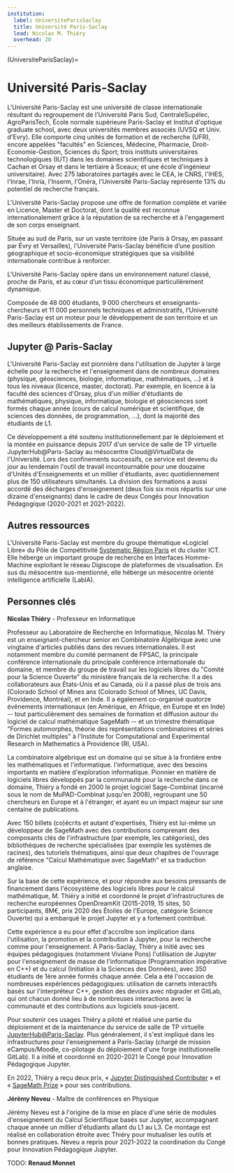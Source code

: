 ```yaml
---
institution:
  label: UniversiteParisSaclay
  title: Université Paris-Saclay
  lead: Nicolas M. Thiéry
  overhead: 20
---
```


(UniversiteParisSaclay)=

# Université Paris-Saclay

L'Université Paris-Saclay est une université de classe internationale résultant
du regroupement de l'Université Paris Sud, CentraleSupélec, AgroParisTech, École
normale supérieure Paris-Saclay et Institut d'optique graduate school, avec deux
universités membres associés (UVSQ et Univ. d'Evry). Elle comporte cinq unités
de formation et de recherche (UFR), encore appelées "facultés" en Sciences,
Médecine, Pharmacie, Droit-Economie-Gestion, Sciences du Sport; trois instituts
universitaires technologiques (IUT) dans les domaines scientifiques et
techniques à Cachan et Orsay et dans le tertiaire à Sceaux; et une école
d'ingénieur universitaire). Avec 275 laboratoires partagés avec le CEA, le CNRS,
l'IHES, l'Inrae, l'Inria, l'Inserm, l'Onéra, l'Université Paris-Saclay
représente 13% du potentiel de recherche français.

L’Université Paris-Saclay propose une offre de formation complète et variée en
Licence, Master et Doctorat, dont la qualité est reconnue internationalement
grâce à la réputation de sa recherche et à l'engagement de son corps enseignant.

Située au sud de Paris, sur un vaste territoire (de Paris à Orsay, en passant
par Évry et Versailles), l'Université Paris-Saclay bénéficie d’une position
géographique et socio-économique stratégiques que sa visibilité internationale
contribue à renforcer.

L'Université Paris-Saclay opère dans un environnement naturel classé, proche de
Paris, et au cœur d’un tissu économique particulièrement dynamique.

Composée de 48 000 étudiants, 9 000 chercheurs et enseignants-chercheurs et 11
000 personnels techniques et administratifs, l’Université Paris-Saclay est un
moteur pour le développement de son territoire et un des meilleurs
établissements de France.

## Jupyter @ Paris-Saclay

L'Université Paris-Saclay est pionnière dans l'utilisation de Jupyter à large
échelle pour la recherche et l'enseignement dans de nombreux domaines (physique,
géosciences, biologie, informatique, mathématiques, ...) et à tous les niveaux
(licence, master, doctorat). Par exemple, en licence à la faculté des sciences
d'Orsay, plus d'un millier d'étudiants de mathématiques, physique, informatique,
biologie et géosciences sont formés chaque année (cours de calcul numérique et
scientifique, de sciences des données, de programmation, ...), dont la majorité
des étudiants de L1.

Ce développement a été soutenu institutionnellement par le déploiement et la
montée en puissance depuis 2017 d'un service de salle de TP virtuelle
JupyterHub@Paris-Saclay au mésocentre Cloud@VirtualData de l'Université. Lors
des confinements successifs, ce service est devenu du jour au lendemain l'outil
de travail incontournable pour une douzaine d'Unités d'Enseignements et un
millier d'étudiants, avec quotidiennement plus de 150 utilisateurs simultanés.
La division des formations a aussi accordé des décharges d'enseignement (deux
fois six mois répartis sur une dizaine d'enseignants) dans le cadre de deux
Congés pour Innovation Pédagogique (2020-2021 et 2021-2022).

## Autres ressources

L'Université Paris-Saclay est membre du groupe thématique «Logiciel Libre» du
Pôle de Compétitivité
[Systematic Région Paris](https://systematic-paris-region.org/) et du cluster
ICT. Elle héberge un important groupe de recherche en Interfaces Homme-Machine
exploitant le réseau Digiscope de plateformes de visualisation. En sus du
mésocentre sus-mentionné, elle héberge un mésocentre orienté intelligence
artificielle (LabIA).

## Personnes clés

**Nicolas Thiéry** - Professeur en Informatique

Professeur au Laboratoire de Recherche en Informatique, Nicolas M. Thiéry est un
enseignant-chercheur senior en Combinatoire Algébrique avec une vingtaine
d'articles publiés dans des revues internationales. Il est notamment membre du
comité permanent de FPSAC, la principale conférence internationale du principale
conférence internationale du domaine, et membre du groupe de travail sur les
logiciels libres du "Comité pour la Science Ouverte" du ministère français de la
recherche. Il a des collaborateurs aux États-Unis et au Canada, où il a passé
plus de trois ans (Colorado School of Mines ans (Colorado School of Mines, UC
Davis, Providence, Montréal), et en Inde. Il a également co-organisé quatorze
événements internationaux (en Amérique, en Afrique, en Europe et en Inde) --
tout particulièrement des semaines de formation et diffusion autour du logiciel
de calcul mathématique SageMath -- et un trimestre thématique "Formes
automorphes, théorie des représentations combinatoires et séries de Dirichlet
multiples" à l'Institute for Computational and Experimental Research in
Mathematics à Providence (RI, USA).

La combinatoire algébrique est un domaine qui se situe à la frontière entre les
mathématiques et l'informatique. l'informatique, avec des besoins importants en
matière d'exploration informatique. Pionnier en matière de logiciels libres
développés par la communauté pour la recherche dans ce domaine, Thiéry a fondé
en 2000 le projet logiciel Sage-Combinat (incarné sous le nom de MuPAD-Combinat
jusqu'en 2008), regroupant une 50 chercheurs en Europe et à l'étranger, et ayant
eu un impact majeur sur une centaine de publications.

Avec 150 billets (co)écrits et autant d'expertisés, Thiéry est lui-même un
développeur de SageMath avec des contributions comprenant des composants clés
de l'infrastructure (par exemple, les catégories), des bibliothèques de
recherche spécialisées (par exemple les systèmes de racines), des tutoriels
thématiques, ainsi que deux chapitres de l'ouvrage de référence "Calcul
Mathématique avec SageMath" et sa traduction anglaise.

Sur la base de cette expérience, et pour répondre aux besoins pressants de
financement dans l'écosystème des logiciels libres pour le calcul mathématique,
M. Thiéry a initié et coordonné le projet d'infrastructures de recherche
européennes OpenDreamKit (2015-2019, 15 sites, 50 participants, 8M€, prix 2020
des Étoiles de l'Europe, catégorie Science Ouverte) qui a embarqué le projet
Jupyter et y a fortement contribué.

Cette expérience a eu pour effet d'accroître son implication dans l'utilisation,
la promotion et la contribution à Jupyter, pour la recherche comme pour
l'enseignement. À Paris-Saclay, Thiéry a initié avec ses équipes pédagogiques
(notamment Viviane Pons) l'utilisation de Jupyter pour l'enseignement de masse
de l'informatique (Programmation impérative en C++) et du calcul (Initiation à
la Sciences des Données), avec 350 étudiants de 1ère année formés chaque année.
Cela a été l'occasion de nombreuses expériences pédagogiques: utilisation de
carnets interactifs basés sur l'interpréteur C++, gestion des devoirs avec
nbgrader et GitLab, qui ont chacun donné lieu à de nombreuses interactions avec
la communauté <!--(dont QuantStack)!--> et des contributions aux logiciels
sous-jacent.

Pour soutenir ces usages Thiéry a piloté et réalisé une partie du déploiement et
de la maintenance du service de salle de TP virtuelle
[JupyterHub@Paris-Saclay](https://jupyterhub.ijclab.in2p3.fr/). Plus
généralement, il s'est impliqué dans les infrastructures pour l'enseignement à
Paris-Saclay (chargé de mission eCampus/Moodle, co-pilotage du déploiement d'une
forge institutionnelle GitLab). Il a initié et coordonné en 2020-2021 le Congé
pour Innovation Pédagogique Jupyter.

En 2022, Thiéry a reçu deux prix,
« [Jupyter Distinguished Contributer](https://blog.jupyter.org/congratulations-distinguished-contributors-bc349fa60d68) »
et « [SageMath Prize](https://www.sagemath.org/development-prize.html) » pour
ses contributions.

**Jérémy Neveu** - Maître de conférences en Physique

Jérémy Neveu est à l'origine de la mise en place d'une série de modules
d'enseignement du Calcul Scientifique basés sur Jupyter, accompagnant chaque
année un millier d'étudiants allant du L1 au L3. Ce montage est réalisé en
collaboration étroite avec Thiéry pour mutualiser les outils et bonnes
pratiques. Neveu a repris pour 2021-2022 la coordination du Congé pour
Innovation Pédagogique Jupyter.

TODO: **Renaud Monnet**
